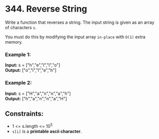 # 344. Reverse String

Write a function that reverses a string. The input string is given as an array of characters `s`.

You must do this by modifying the input array `in-place` with `O(1)` extra memory.

### Example 1:
**Input:** s = ["h","e","l","l","o"]  
**Output:** ["o","l","l","e","h"]  

### Example 2:
**Input:** s = ["H","a","n","n","a","h"]  
**Output:** ["h","a","n","n","a","H"]  

## Constraints:
- 1 <= s.length <= $10^5$
- `s[i]` is a **printable ascii character**.